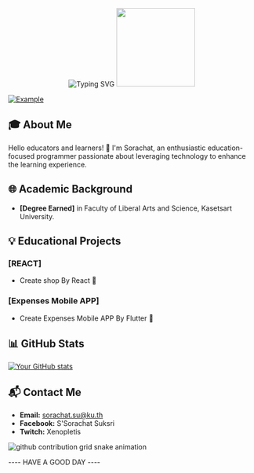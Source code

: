 <div class="container">
   <div class="row">
      <!-- https://readme-typing-svg.herokuapp.com/demo/ -->
      <div class="rows" align="center">
         <img src="https://readme-typing-svg.herokuapp.com?font=Source+Code+Pro&weight=400&size=50&duration=850&color=01579B&center=true&vCenter=true&multiline=true&width=1000&height=150&lines=Hello+There;Welcome+To+My+Github" alt="Typing SVG" />
         <img src="https://user-images.githubusercontent.com/74038190/216655859-f66df97b-6767-4ab2-b6f4-a9cba3ff3591.gif" width="160" />
      </div>   
     
   </div>
  
  

[![Example](https://github-stats-alpha.vercel.app/api?username=5orachat "Example")](https://github-stats-alpha.vercel.app/api?username=5orachat "Example")

## 🎓 About Me

Hello educators and learners! 👋 I'm Sorachat, an enthusiastic education-focused programmer passionate about leveraging technology to enhance the learning experience. 


## 🌐 Academic Background

- **[Degree Earned]** in Faculty of Liberal Arts and Science, Kasetsart University.


## 💡 Educational Projects

### [REACT]

- Create shop By React 🛒

### [Expenses Mobile APP]

- Create Expenses Mobile APP By Flutter 💸


## 📊 GitHub Stats

[![Your GitHub stats](https://github-readme-stats.vercel.app/api?username=YourGitHubUsername&show_icons=true&hide=contribs,prs&theme=radical)]([https://github.com/YourGitHubUsername](https://github-stats-alpha.vercel.app/api?username=5orachat))

## 📬 Contact Me

- **Email:** sorachat.su@ku.th
- **Facebook:** S'Sorachat Suksri
- **Twitch:** Xenopletis

<picture>
  <source media="(prefers-color-scheme: dark)" srcset="https://getlost01.github.io/github-snake.github.io/github-contribution-grid-snake-dark.svg">
  <source media="(prefers-color-scheme: light)" srcset="https://getlost01.github.io/github-snake.github.io/github-contribution-grid-snake.svg">
  <img alt="github contribution grid snake animation" src="https://getlost01.github.io/github-snake.github.io/github-contribution-grid-snake.svg">
</picture>


---- HAVE A GOOD DAY ----
